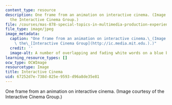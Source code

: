 ```yaml
---
content_type: resource
description: One frame from an animation on interactive cinema. (Image courtesy of
  the Interactive Cinema Group.)
file: /courses/mas-878-special-topics-in-multimedia-production-experiences-in-interactive-art-fall-2003/67252d7e738d825e9593d96a8de35e81_mas-878f03.jpg
file_type: image/jpeg
image_metadata:
  caption: "One frame from an animation on interactive cinema.\_(Image courtesy of\
    \ the\_[Interactive Cinema Group](http://ic.media.mit.edu.).)"
  credit: ''
  image-alt: A number of overlapping and fading white words on a blue background.
learning_resource_types: []
ocw_type: OCWImage
resourcetype: Image
title: Interactive Cinema
uid: 67252d7e-738d-825e-9593-d96a8de35e81
---
```

One frame from an animation on interactive cinema. (Image courtesy of the Interactive Cinema Group.)


